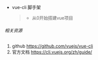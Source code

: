 * vue-cli 脚手架
  > * 从0开始搭建vue项目
  

###### 相关资源
1. github https://github.com/vuejs/vue-cli
2. 官方文档 https://cli.vuejs.org/zh/guide/


